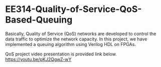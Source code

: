 # EE314-Quality-of-Service-QoS-Based-Queuing
Basically, Quality of Service (QoS)
networks are developed to control the data traffic to optimize the network capacity. In this project,
we have implemented a queuing algorithm using Verilog HDL on FPGAs.

QoS project video presentation is provided link below. 
https://youtu.be/pKJ2QgwZ-wY




